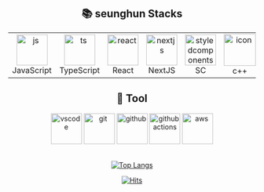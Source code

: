 <div align="center">
  
<!-- ![soft](https://capsule-render.vercel.app/api?type=soft&color=auto&text=🐣Taeyoon's&nbsp;GitHub&fontSize=40&animation=twinkling) -->



## :books: seunghun Stacks

 <table>
   <tr>
      <td align="center" width="95">
          <img src="https://techstack-generator.vercel.app/js-icon.svg" alt="js" width="63" height="63" />
          <br>JavaScript
      </td>
      <td align="center" width="95">
          <img src="https://techstack-generator.vercel.app/ts-icon.svg" alt="ts" width="63" height="63" />
          <br>TypeScript
      </td>
      <td align="center" width="95">
          <img src="https://techstack-generator.vercel.app/react-icon.svg" alt="react" width="63" height="63" />
          <br>React
      </td>
      <td align="center" width="95">
          <img src="https://skillicons.dev/icons?i=nextjs" width="63" height="63" alt="nextjs" />
          <br>NextJS
      </td>
      <td align="center" width="95">
          <img src="https://skillicons.dev/icons?i=styledcomponents" width="63" height="63" alt="styledcomponents" />
          <br>SC
      </td>
    <td align="center" width="95">
      <img src="https://techstack-generator.vercel.app/dart-icon.svg" alt="icon" width="65" height="65" />
      <br>c++
    </td>
      <td align="center" width="95">
          <img src="https://techstack-generator.vercel.app/sass-icon.svg" width="63" height="63" alt="sass" />
          <br>Sass
      </td>
     <td   align="center" width="95">
       <img src="https://techstack-generator.vercel.app/swift-icon.svg" alt="icon" width="65" height="65" />
       <br>swift
     </td>
   </tr>
</table>

## :wrench: Tool
 <div>
    <img src="https://skillicons.dev/icons?i=vscode" width="63" height="63" alt="vscode" title="VSCode" />
    <img src="https://skillicons.dev/icons?i=git" width="63" height="63" alt="git" title="Git" />
    <img src="https://skillicons.dev/icons?i=github" width="63" height="63" alt="github" title="Github" />
    <img src="https://skillicons.dev/icons?i=githubactions" width="63" height="63" alt="githubactions" title="Github-Actions" />
    <img src="https://skillicons.dev/icons?i=aws" width="63" height="63" alt="aws" title="AWS" />
  </div>

</br>

[![Top Langs](https://github-readme-stats.vercel.app/api/top-langs/?username=Moonseunghun&layout=compact)](https://github.com/ㅡMoonseunghun/github-readme-stats)
</br>
<!-- ![Taeyooooon's GitHub stats](https://github-readme-stats.vercel.app/api?username=Taeyooooon&show_icons=true&count_private=true&theme=transparent) -->

[![Hits](https://hits.seeyoufarm.com/api/count/incr/badge.svg?url=https%3A%2F%2Fgithub.com%2FMoonseunghun&count_bg=%233DB4C8&title_bg=%23555555&icon=github.svg&icon_color=%23E7E7E7&title=HI&edge_flat=false)](https://hits.seeyoufarm.com)

</div>

